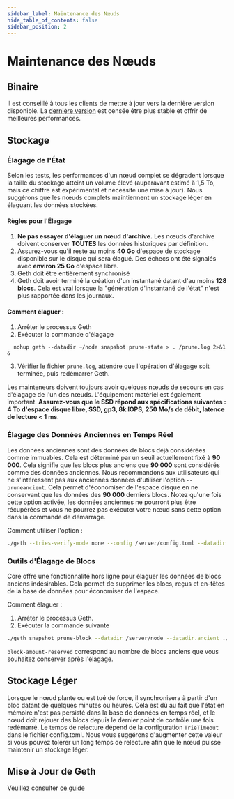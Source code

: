 ```yaml
---
sidebar_label: Maintenance des Nœuds
hide_table_of_contents: false
sidebar_position: 2
---
```


# Maintenance des Nœuds

## Binaire

Il est conseillé à tous les clients de mettre à jour vers la dernière version disponible. La [dernière version](https://github.com/coredao-org/core-chain/releases/latest) est censée être plus stable et offrir de meilleures performances.

## Stockage

### Élagage de l'État

Selon les tests, les performances d'un nœud complet se dégradent lorsque la taille du stockage atteint un volume élevé (auparavant estimé à 1,5 To, mais ce chiffre est expérimental et nécessite une mise à jour). Nous suggérons que les nœuds complets maintiennent un stockage léger en élaguant les données stockées.

#### Règles pour l'Élagage

1. **Ne pas essayer d'élaguer un nœud d'archive.** Les nœuds d'archive doivent conserver **TOUTES** les données historiques par définition.
2. Assurez-vous qu'il reste au moins **40 Go** d'espace de stockage disponible sur le disque qui sera élagué. Des échecs ont été signalés avec **environ 25 Go** d'espace libre.
3. Geth doit être entièrement synchronisé
4. Geth doit avoir terminé la création d'un instantané datant d'au moins **128 blocs**. Cela est vrai lorsque la "génération d'instantané de l'état" n'est plus rapportée dans les journaux.

#### Comment élaguer :

1. Arrêter le processus Geth
2. Exécuter la commande d'élagage

`	nohup geth --datadir ~/node snapshot prune-state > . /prune.log 2>&1 & `

3. Vérifier le fichier `prune.log`, attendre que l'opération d'élagage soit terminée, puis redémarrer Geth.

Les mainteneurs doivent toujours avoir quelques nœuds de secours en cas d'élagage de l'un des nœuds. L'équipement matériel est également important. **Assurez-vous que le SSD répond aux spécifications suivantes : 4 To d'espace disque libre, SSD, gp3, 8k IOPS, 250 Mo/s de débit, latence de lecture < 1 ms**.

### Élagage des Données Anciennes en Temps Réel

Les données anciennes sont des données de blocs déjà considérées comme immuables. Cela est déterminé par un seuil actuellement fixé à **90 000**. Cela signifie que les blocs plus anciens que **90 000** sont considérés comme des données anciennes. Nous recommandons aux utilisateurs qui ne s'intéressent pas aux anciennes données d'utiliser l'option `--pruneancient`. Cela permet d'économiser de l'espace disque en ne conservant que les données des **90 000** derniers blocs.  Notez qu'une fois cette option activée, les données anciennes ne pourront plus être récupérées et vous ne pourrez pas exécuter votre nœud sans cette option dans la commande de démarrage.

Comment utiliser l'option :

```bash
./geth --tries-verify-mode none --config /server/config.toml --datadir /server/node --cache 8000 --rpc.allow-unprotected-txs --txlookuplimit 0 --pruneancient=true --syncmode=full
```

### Outils d'Élagage de Blocs

Core offre une fonctionnalité hors ligne pour élaguer les données de blocs anciens indésirables. Cela permet de supprimer les blocs, reçus et en-têtes de la base de données pour économiser de l'espace.

Comment élaguer :

1. Arrêter le processus Geth.
2. Exécuter la commande suivante

```bash
./geth snapshot prune-block --datadir /server/node --datadir.ancient ./chaindata/ancient --block-amount-reserved 1024
```

`block-amount-reserved` correspond au nombre de blocs anciens que vous souhaitez conserver après l'élagage.

## Stockage Léger

Lorsque le nœud plante ou est tué de force, il synchronisera à partir d'un bloc datant de quelques minutes ou heures. Cela est dû au fait que l'état en mémoire n'est pas persisté dans la base de données en temps réel, et le nœud doit rejouer des blocs depuis le dernier point de contrôle une fois redémarré. Le temps de relecture dépend de la configuration `TrieTimeout` dans le fichier config.toml.  Nous vous suggérons d'augmenter cette valeur si vous pouvez tolérer un long temps de relecture afin que le nœud puisse maintenir un stockage léger.

## Mise à Jour de Geth

Veuillez consulter [ce guide](network-upgrade.md)